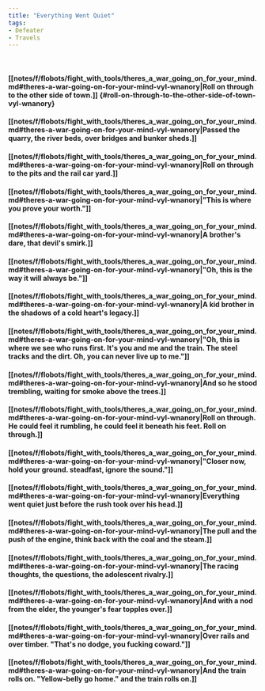 ```yaml
---
title: "Everything Went Quiet"
tags:
- Defeater
- Travels
---
```

&nbsp;
#### [[notes/f/flobots/fight_with_tools/theres_a_war_going_on_for_your_mind.md#theres-a-war-going-on-for-your-mind-vyl-wnanory|Roll on through to the other side of town.]] {#roll-on-through-to-the-other-side-of-town-vyl-wnanory}
#### [[notes/f/flobots/fight_with_tools/theres_a_war_going_on_for_your_mind.md#theres-a-war-going-on-for-your-mind-vyl-wnanory|Passed the quarry, the river beds, over bridges and bunker sheds.]]
#### [[notes/f/flobots/fight_with_tools/theres_a_war_going_on_for_your_mind.md#theres-a-war-going-on-for-your-mind-vyl-wnanory|Roll on through to the pits and the rail car yard.]]
#### [[notes/f/flobots/fight_with_tools/theres_a_war_going_on_for_your_mind.md#theres-a-war-going-on-for-your-mind-vyl-wnanory|"This is where you prove your worth."]]
#### [[notes/f/flobots/fight_with_tools/theres_a_war_going_on_for_your_mind.md#theres-a-war-going-on-for-your-mind-vyl-wnanory|A brother's dare, that devil's smirk.]]
#### [[notes/f/flobots/fight_with_tools/theres_a_war_going_on_for_your_mind.md#theres-a-war-going-on-for-your-mind-vyl-wnanory|"Oh, this is the way it will always be."]]
#### [[notes/f/flobots/fight_with_tools/theres_a_war_going_on_for_your_mind.md#theres-a-war-going-on-for-your-mind-vyl-wnanory|A kid brother in the shadows of a cold heart's legacy.]]
#### [[notes/f/flobots/fight_with_tools/theres_a_war_going_on_for_your_mind.md#theres-a-war-going-on-for-your-mind-vyl-wnanory|"Oh, this is where we see who runs first. It's you and me and the train. The steel tracks and the dirt. Oh, you can never live up to me."]]
#### [[notes/f/flobots/fight_with_tools/theres_a_war_going_on_for_your_mind.md#theres-a-war-going-on-for-your-mind-vyl-wnanory|And so he stood trembling, waiting for smoke above the trees.]]
#### [[notes/f/flobots/fight_with_tools/theres_a_war_going_on_for_your_mind.md#theres-a-war-going-on-for-your-mind-vyl-wnanory|Roll on through. He could feel it rumbling, he could feel it beneath his feet. Roll on through.]]
#### [[notes/f/flobots/fight_with_tools/theres_a_war_going_on_for_your_mind.md#theres-a-war-going-on-for-your-mind-vyl-wnanory|"Closer now, hold your ground. steadfast, ignore the sound."]]
#### [[notes/f/flobots/fight_with_tools/theres_a_war_going_on_for_your_mind.md#theres-a-war-going-on-for-your-mind-vyl-wnanory|Everything went quiet just before the rush took over his head.]]
#### [[notes/f/flobots/fight_with_tools/theres_a_war_going_on_for_your_mind.md#theres-a-war-going-on-for-your-mind-vyl-wnanory|The pull and the push of the engine, think back with the coal and the steam.]]
#### [[notes/f/flobots/fight_with_tools/theres_a_war_going_on_for_your_mind.md#theres-a-war-going-on-for-your-mind-vyl-wnanory|The racing thoughts, the questions, the adolescent rivalry.]]
#### [[notes/f/flobots/fight_with_tools/theres_a_war_going_on_for_your_mind.md#theres-a-war-going-on-for-your-mind-vyl-wnanory|And with a nod from the elder, the younger's fear topples over.]]
#### [[notes/f/flobots/fight_with_tools/theres_a_war_going_on_for_your_mind.md#theres-a-war-going-on-for-your-mind-vyl-wnanory|Over rails and over timber. "That's no dodge, you fucking coward."]]
#### [[notes/f/flobots/fight_with_tools/theres_a_war_going_on_for_your_mind.md#theres-a-war-going-on-for-your-mind-vyl-wnanory|And the train rolls on. "Yellow-belly go home." and the train rolls on.]]
